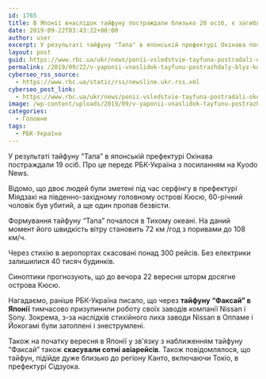 ```yaml
---
id: 1765
title: В Японії внаслідок тайфуну постраждали близько 20 осіб, є загиблий
date: 2019-09-22T03:43:22+00:00
author: user
excerpt: У результаті тайфуну "Тапа" в японській префектурі Окінава постраждали 19 осіб. Про це передє РБК-Україна з посиланням на Kyodo News. Відомо,...
layout: post
guid: https://www.rbc.ua/ukr/news/ponii-vsledstvie-tayfuna-postradali-okolo-1569123340.html
permalink: /2019/09/22/v-yaponii-vnaslidok-tayfunu-postrazhdaly-blyz-ko-20-osib-ie-zahyblyy/
cyberseo_rss_source:
  - https://www.rbc.ua/static/rss/newsline.ukr.rss.xml
cyberseo_post_link:
  - https://www.rbc.ua/ukr/news/ponii-vsledstvie-tayfuna-postradali-okolo-1569123340.html
image: /wp-content/uploads/2019/09/v-yaponii-vnaslidok-tayfunu-postrazhdaly-blyz-ko-20-osib-ie-zahyblyy.jpg
categories:
  - Головне
tags:
  - РБК-Україна
---
```

У результаті тайфуну &#8220;Тапа&#8221; в японській префектурі Окінава постраждали 19 осіб. Про це передє РБК-Україна з посиланням на Kyodo News.

Відомо, що двоє людей були зметені під час серфінгу в префектурі Міядзакі на південно-західному головному острові Кюсю, 60-річний чоловік був убитий, а ще один пропав безвісти.

Формування тайфуну &#8220;Тапа&#8221; почалося в Тихому океані. На даний момент його швидкість вітру становить 72 км /год з поривами до 108 км/ч.

Через стихію в аеропортах скасовані понад 300 рейсів. Без електрики залишилися 40 тисяч будинків.

Синоптики прогнозують, що до вечора 22 вересня шторм досягне острова Кюсю.

Нагадаємо, раніше РБК-Україна писало, що через **тайфуну &#8220;Факсай&#8221; в Японії** тимчасово призупинили роботу своїх заводів компанії Nissan і Sony. Зокрема, з-за наслідків стихійного лиха заводи Nissan в Оппаме і Йокогамі були затоплені і знеструмлені.

Також на початку вересня в Японії у зв'язку з наближенням тайфуну &#8220;Факсай&#8221; також **скасували сотні авіарейсів**. Також повідомлялося, що тайфун, підійде дуже близько до регіону Канто, включаючи Токіо, в префектурі Сідзуока.